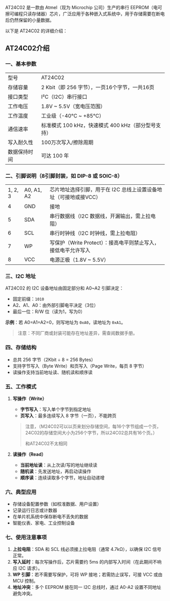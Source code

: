 AT24C02 是一款由 Atmel（现为 Microchip 公司）生产的串行 EEPROM（电可擦可编程只读存储器）芯片，广泛应用于各种嵌入式系统中，用于存储需要在断电后仍然保留的小量数据。

以下是 AT24C02 的详细介绍：

## AT24C02介绍

### 一、基本参数

|              |                                                    |
| ------------ | -------------------------------------------------- |
| 型号         | AT24C02                                            |
| 存储容量     | 2 Kbit（即 256 字节），一页16个字节，一共16页      |
| 接口类型     | I²C（I2C）串行接口                                 |
| 工作电压     | 1.8V ~ 5.5V（宽电压范围）                          |
| 工作温度     | 工业级（-40°C ~ +85°C）                            |
| 通信速率     | 标准模式 100 kHz，快速模式 400 kHz（部分型号支持） |
| 写入耐久性   | 100万次写入/擦除周期                               |
| 数据保持时间 | 可达 100 年                                        |

### 二、引脚说明（8引脚封装，如 DIP-8 或 SOIC-8）

|         |            |                                                              |
| ------- | ---------- | ------------------------------------------------------------ |
| 1, 2, 3 | A0, A1, A2 | 芯片地址选择引脚，用于在 I2C 总线上设置设备地址（可接地或接VCC） |
| 4       | GND        | 接地                                                         |
| 5       | SDA        | 串行数据线（I2C 数据线，开漏输出，需上拉电阻）               |
| 6       | SCL        | 串行时钟线（I2C 时钟线，需上拉电阻）                         |
| 7       | WP         | 写保护（Write Protect）：接高电平则禁止写入，接低电平允许写入 |
| 8       | VCC        | 电源正极（1.8V ~ 5.5V）                                      |

### 三、I2C 地址

AT24C02 的 I2C 设备地址由固定部分和 A0~A2 引脚决定：

- 固定前缀：`1010`
- A2、A1、A0：由外部引脚电平决定（3位）
- 最后一位：R/W 位（读为1，写为0）

**示例**：若 A0=A1=A2=0，则写地址为 `0xA0`，读地址为 `0xA1`。

> 注意：不同厂商或封装可能存在地址差异，需查阅数据手册。 

### 四、存储结构

- 总共 256 字节（2Kbit ÷ 8 = 256 Bytes）
- 支持字节写入（Byte Write）和页写入（Page Write，每页 8 字节）
- 读操作支持当前地址读、随机读和顺序读

### 五、工作模式

1. **写操作（Write）**
   
   - **字节写入**：写入单个字节到指定地址
   - **页写入**：最多连续写入 8 字节（一页），不能跨页
   
   > 注意，（M24C02可以以页来划分存储空间，每16个字节组成一个页，24C02的存储空间大小为256个字节，所以24C02总共有16个页。）
   >
   > 和AT24C02不太相同
2. **读操作（Read）**
   
   - **当前地址读**：从上次读/写的地址继续读
   - **随机读**：先发送地址，再启动读操作
   - **顺序读**：连续读取多个字节，地址自动递增

### 六、典型应用

- 存储设备配置参数（如校准数据、用户设置）
- 记录运行日志或计数器
- 在单片机系统中保存断电不丢失的数据
- 智能仪表、家电、工业控制设备

### 七、使用注意事项

1. **上拉电阻**：SDA 和 SCL 线必须接上拉电阻（通常 4.7kΩ），以确保 I2C 信号正常。
2. **写入延时**：每次写操作后，芯片需要约 5ms 的内部写入时间（在此期间不响应 I2C 请求）。
3. **WP 引脚**：若不需要写保护，可将 WP 接地；若需防止误写，可接 VCC 或由 MCU 控制。
4. **地址冲突**：多个 EEPROM 接在同一 I2C 总线时，通过 A0-A2 设置不同地址避免冲突。



